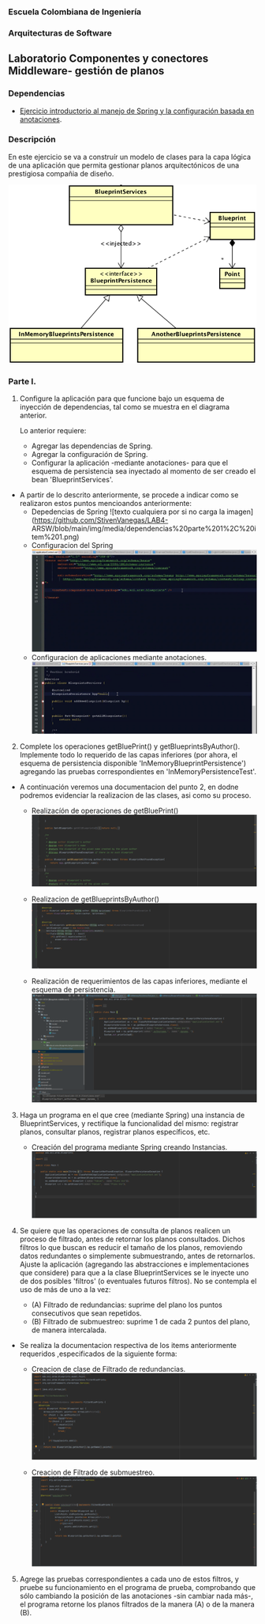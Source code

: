### Escuela Colombiana de Ingeniería

### Arquitecturas de Software
## Laboratorio Componentes y conectores  Middleware- gestión de planos
### Dependencias
* [Ejercicio introductorio al manejo de Spring y la configuración basada en anotaciones](https://github.com/ARSW-ECI-beta/DIP_DI-SPRING_JAVA-GRAMMAR_CHECKER).

### Descripción
En este ejercicio se va a construír un modelo de clases para la capa lógica de una aplicación que permita gestionar planos arquitectónicos de una prestigiosa compañia de diseño. 

![](img/ClassDiagram1.png)

### Parte I.

1. Configure la aplicación para que funcione bajo un esquema de inyección de dependencias, tal como se muestra en el diagrama anterior.


	Lo anterior requiere:

	* Agregar las dependencias de Spring.
	* Agregar la configuración de Spring.
	* Configurar la aplicación -mediante anotaciones- para que el esquema de persistencia sea inyectado al momento de ser creado el bean 'BlueprintServices'.

* A partir de lo descrito anteriormente, se procede a indicar como se realizaron estos puntos mencioandos anteriormente:
	* Depedencias de Spring
	 ![texto cualquiera por si no carga la imagen](https://github.com/StivenVanegas/LAB4-	   	   ARSW/blob/main/img/media/dependencias%20parte%201%2C%20item%201.png)
	 * Configuracion del Spring
	 ![texto cualquiera por si no carga la imagen](https://github.com/StivenVanegas/LAB4-ARSW/blob/main/img/media/conf%20spring%20parte%201%2C%20item%202.png)
	 * Configuracion de aplicaciones mediante anotaciones.
	 ![texto cualquiera por si no carga la imagen](https://github.com/StivenVanegas/LAB4-ARSW/blob/main/img/media/parte%201%2C%20item%203.png)
	 
	 


2. Complete los operaciones getBluePrint() y getBlueprintsByAuthor(). Implemente todo lo requerido de las capas inferiores (por ahora, el esquema de persistencia disponible 'InMemoryBlueprintPersistence') agregando las pruebas correspondientes en 'InMemoryPersistenceTest'.

 * A continuación veremos una documentacion del punto 2, en dodne podremos evidenciar la realizacion de las clases, asi como su proceso.
   
   * Realizacíón de operaciones de getBluePrint()
    ![texto cualquiera por si no carga la imagen](https://github.com/StivenVanegas/LAB4-ARSW/blob/main/img/media/GetBluePrint.png)
    
    * Realizacion de getBlueprintsByAuthor()
    ![texto cualquiera por si no carga la imagen](https://github.com/StivenVanegas/LAB4-ARSW/blob/main/img/media/GetBlueprintbyauthor.png)
    
    * Realización de requerimientos de las capas inferiores, mediante el esquema de persistencia.
    ![texto cualquiera por si no carga la imagen](https://github.com/StivenVanegas/LAB4-ARSW/blob/main/img/media/parte%202%2C%20item%202%20parte%20dos.png)
    
  

3. Haga un programa en el que cree (mediante Spring) una instancia de BlueprintServices, y rectifique la funcionalidad del mismo: registrar planos, consultar planos, registrar planos específicos, etc.

   * Creación del programa mediante Spring creando Instancias.
   ![texto cualquiera por si no carga la imagen](https://github.com/StivenVanegas/LAB4-ARSW/blob/main/img/media/Parte%202%2C%20item%203.png)

4. Se quiere que las operaciones de consulta de planos realicen un proceso de filtrado, antes de retornar los planos consultados. Dichos filtros lo que buscan es reducir el tamaño de los planos, removiendo datos redundantes o simplemente submuestrando, antes de retornarlos. Ajuste la aplicación (agregando las abstracciones e implementaciones que considere) para que a la clase BlueprintServices se le inyecte uno de dos posibles 'filtros' (o eventuales futuros filtros). No se contempla el uso de más de uno a la vez:
	* (A) Filtrado de redundancias: suprime del plano los puntos consecutivos que sean repetidos.
	* (B) Filtrado de submuestreo: suprime 1 de cada 2 puntos del plano, de manera intercalada.

* Se realiza la documentacion respectiva de los items anteriormente requeridos ,especificados de la siguiente forma: 

     * Creacion de clase de Filtrado de redundancias.
     ![texto cualquiera por si no carga la imagen](https://github.com/StivenVanegas/LAB4-ARSW/blob/main/img/media/Parte%202%2C%20item%204%20filtro%20redundancia.png)
     
     * Creacion de Filtrado de submuestreo.
     ![texto cualquiera por si no carga la imagen](https://github.com/StivenVanegas/LAB4-ARSW/blob/main/img/media/parte%202%2C%20item%204%20filtro%20submuestreo.png)
     
     

5. Agrege las pruebas correspondientes a cada uno de estos filtros, y pruebe su funcionamiento en el programa de prueba, comprobando que sólo cambiando la posición de las anotaciones -sin cambiar nada más-, el programa retorne los planos filtrados de la manera (A) o de la manera (B). 
